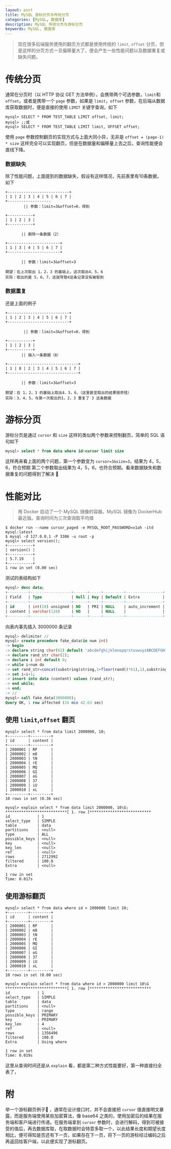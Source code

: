 ```yaml
---
layout: post
title: MySQL 游标分页与传统分页
categories: [MySQL, 数据库]
description: MySQL 传统分页与游标分页
keywords: MySQL, 数据库
---
```


>现在很多后端服务使用的翻页方式都是使用传统的 `limit`, `offset` 分页，但是这样的分页方式一旦偏移量大了，便会产生一些性能问题以及数据重复或缺失问题。

# 传统分页

通常在分页时（以 HTTP 协议 GET 方法举例），会携带两个可选参数，`limit`和`offset`。或者是携带一个 `page` 参数，如果是 `limit`，`offset` 参数，在后端从数据库获取数据时，便是直接的使用 `LIMIT` 关键字查询，如下
```mysql
mysql> SELECT * FROM TEST_TABLE LIMIT offset, limit;
mysql> ;;或
mysql> SELECT * FROM TEST_TABLE LIMIT limit, OFFSET offset;
```
使用 `page` 参数控制翻页的实现方式与上面大同小异，无非是 `offset = (page-1) * size`
这样完全可以实现翻页，但是在数据量和偏移量上去之后，查询性能便会直线下降。

### 数据缺失

除了性能问题，上面提到的数据缺失，假设有这样情况，先前表里有10条数据，如下

```shell
+---------------------------+
| 1 | 2 | 3 | 4 | 5 | 6 | 7 |
+-------------------
        || 参数：limit=3&offset=0，得到

+-----------+
| 1 | 2 | 3 |
+-----------+

       || 删除一条数据（2）

+-----------------------+
| 1 | 3 | 4 | 5 | 6 | 7 |
+-----------------------+

       || 参数：limit=3&offset=3

期望：在上次取出 1，2，3 的基础上，这次取出4，5，6
实际：取出的是 5，6，7，这就导致4这条记录没有被取到
```

### 数据重复

还是上面的例子

```shell
+---------------------------+
| 1 | 2 | 3 | 4 | 5 | 6 | 7 |
+---------------------------+

        || 参数：limit=3&offset=0，得到

+-----------+
| 1 | 2 | 3 |
+-----------+
       || 插入一条数据（8）

+-------------------------------+
| 1 | 8 | 2 | 3 | 4 | 5 | 6 | 7 |
+-------------------------------+

       || 参数：limit=3&offset=3

期望：在 1，2，3 的基础上取出4，5，6，（这里甚至取出的结果很奇怪）
实际：3，4，5，与第一次取出的1，2，3 重复了 3 这条数据
```

# 游标分页

游标分页是通过 `cursor` 和 `size` 这样的类似两个参数来控制翻页，简单的 SQL 语句如下

```sql
mysql> select * from data where id>cursor limit size
```

这样再来看上面的两个问题，第一个参数变为 `cursor=3&size=3`，结果为 4，5，6，符合预期
第二个参数取出结果为 4，5，6，也符合预期。看来数据缺失和数据重复的问题得到了解决 🎉

# 性能对比
>用 Docker 启动了一个 MySQL 镜像的容器。MySQL 镜像为 DockerHub 最近版。查询时间为三次查询取平均值

```
$ docker run --name cursor_paged -e MYSQL_ROOT_PASSWORD=x1ah -itd mysql:latest
$ mysql -d 127.0.0.1 -P 3306 -u root -p
mysql> select version();
+-----------+
| version() |
+-----------+
| 5.7.19    |
+-----------+
1 row in set (0.00 sec)
```

测试的表结构如下
```sql
mysql> desc data;
+---------+------------------+------+-----+---------+----------------+
| Field   | Type             | Null | Key | Default | Extra          |
+---------+------------------+------+-----+---------+----------------+
| id      | int(10) unsigned | NO   | PRI | NULL    | auto_increment |
| content | varchar(128)     | NO   |     | NULL    |                |
+---------+------------------+------+-----+---------+----------------+
```

向表内事先插入 3000000 条记录

```sql
mysql> delimiter //
mysql> create procedure fake_data(in num int)
-> begin
-> declare string char(62) default 'abcdefghijklmnopqrstuvwxyzABCDEFGHIJKLMNOPQRSTUVWXYZ0123456789';
-> declare rand_str char(2);
-> declare i int default 0;
-> while i<num do
-> set rand_str=concat(substring(string,1+floor(rand()*61),1),substring(string,1+floor(rand()*61),1));
-> set i=i+1;
-> insert into data (content) values (rand_str);
-> end while;
-> end;
-> //
mysql> call fake_data(3000000);
Query OK, 1 row affected (24 min 42.63 sec)
```

## 使用 `limit`,`offset` 翻页

```shell
mysql> select * from data limit 2000000, 10;
+---------+---------+
| id      | content |
+---------+---------+
| 2000001 | RP      |
| 2000002 | m8      |
| 2000003 | tN      |
| 2000004 | rE      |
| 2000005 | MQ      |
| 2000006 | GI      |
| 2000007 | oG      |
| 2000008 | 37      |
| 2000009 | iU      |
| 2000010 | xL      |
+---------+---------+
10 rows in set (0.36 sec)

mysql> explain select * from data limit 2000000, 10\G;
***************************[ 1. row ]***************************
id            | 1
select_type   | SIMPLE
table         | data
partitions    | <null>
type          | ALL
possible_keys | <null>
key           | <null>
key_len       | <null>
ref           | <null>
rows          | 2712992
filtered      | 100.0
Extra         | <null>

1 row in set
Time: 0.017s
```

## 使用游标翻页

```shell
mysql> select * from data where id > 2000000 limit 10;
+---------+---------+
| id      | content |
+---------+---------+
| 2000001 | RP      |
| 2000002 | m8      |
| 2000003 | tN      |
| 2000004 | rE      |
| 2000005 | MQ      |
| 2000006 | GI      |
| 2000007 | oG      |
| 2000008 | 37      |
| 2000009 | iU      |
| 2000010 | xL      |
+---------+---------+
10 rows in set (0.00 sec)

mysql> explain select * from data where id > 2000000 limit 10\G
***************************[ 1. row ]***************************
id            | 1
select_type   | SIMPLE
table         | data
partitions    | <null>
type          | range
possible_keys | PRIMARY
key           | PRIMARY
key_len       | 4
ref           | <null>
rows          | 1356496
filtered      | 100.0
Extra         | Using where

1 row in set
Time: 0.019s
```

这里从查询时间还是从 `explain` 看，都是第二种方式性能要好，第一种直接扫全表了，

# 附
举一个游标翻页例子🌰 ，通常在设计接口时，并不会直接把 `cursor` 值直接明文暴露，而是服务端使用某些加密算法，像 base64 之类的，使用加密后的结果在服务端和客户端进行传递。在服务端拿到 `cursor` 参数时，会进行解码，得到可被接受的值后，再去数据库取，在取数据时会特意多取一个，以此结果长度和期望长度相比，便可得知是否还有下一页，如果存在下一页，将下一页的游标经过编码之后再返回给客户端，以此便实现了游标翻页。



